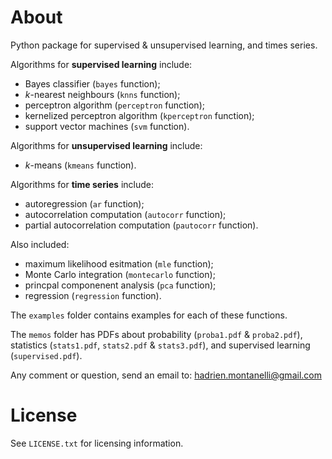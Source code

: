 # About
Python package for supervised &amp; unsupervised learning, and times series.

Algorithms for **supervised learning** include:
- Bayes classifier (`bayes` function);
- *k*-nearest neighbours (`knns` function);
- perceptron algorithm (`perceptron` function);
- kernelized perceptron algorithm (`kperceptron` function);
- support vector machines (`svm` function).

Algorithms for **unsupervised learning** include:
- *k*-means (`kmeans` function).

Algorithms for **time series** include:
- autoregression (`ar` function);
- autocorrelation computation (`autocorr` function);
- partial autocorrelation computation (`pautocorr` function).

Also included:
- maximum likelihood esitmation (`mle` function);
- Monte Carlo integration (`montecarlo` function);
- princpal componenent analysis (`pca` function);
- regression (`regression` function).

The `examples` folder contains examples for each of these functions. 

The `memos` folder has PDFs about probability (`proba1.pdf` &amp; `proba2.pdf`), statistics (`stats1.pdf`, `stats2.pdf` &amp; `stats3.pdf`), and supervised 
learning (`supervised.pdf`).

Any comment or question, send an email to: hadrien.montanelli@gmail.com

# License
See `LICENSE.txt` for licensing information.

